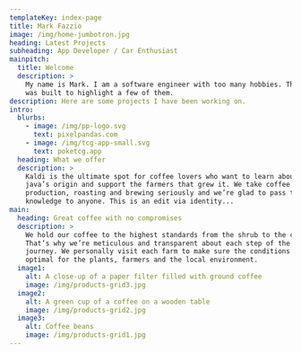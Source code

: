 ```yaml
---
templateKey: index-page
title: Mark Fazzio
image: /img/home-jumbotron.jpg
heading: Latest Projects
subheading: App Developer / Car Enthusiast
mainpitch:
  title: Welcome
  description: >
    My name is Mark. I am a software engineer with too many hobbies. This site
    was built to highlight a few of them.
description: Here are some projects I have been working on.
intro:
  blurbs:
    - image: /img/pp-logo.svg
      text: pixelpandas.com
    - image: /img/tcg-app-small.svg
      text: poketcg.app
  heading: What we offer
  description: >
    Kaldi is the ultimate spot for coffee lovers who want to learn about their
    java’s origin and support the farmers that grew it. We take coffee
    production, roasting and brewing seriously and we’re glad to pass that
    knowledge to anyone. This is an edit via identity...
main:
  heading: Great coffee with no compromises
  description: >
    We hold our coffee to the highest standards from the shrub to the cup.
    That’s why we’re meticulous and transparent about each step of the coffee’s
    journey. We personally visit each farm to make sure the conditions are
    optimal for the plants, farmers and the local environment.
  image1:
    alt: A close-up of a paper filter filled with ground coffee
    image: /img/products-grid3.jpg
  image2:
    alt: A green cup of a coffee on a wooden table
    image: /img/products-grid2.jpg
  image3:
    alt: Coffee beans
    image: /img/products-grid1.jpg
---
```

